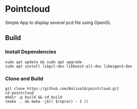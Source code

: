 # Pointcloud

Simple App to display several pcd file using OpenGL

## Build 

### Install Dependencies
```
sudo apt update && sudo apt upgrade
sudo apt install libpcl-dev libboost-all-dev libeigen3-dev
```

### Clone and Build
```
git clone https://github.com/Balisa16/pointcloud.git
cd pointcloud
mkdir -p build && cd build
cmake .. && make -j$(( $(nproc) - 1 ))
```